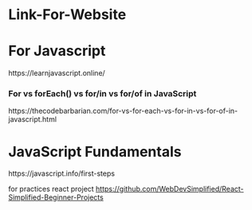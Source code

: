 # Link-For-Website

<h1>For Javascript</h1>
https://learnjavascript.online/

<h3>For vs forEach() vs for/in vs for/of in JavaScript</h3>
https://thecodebarbarian.com/for-vs-for-each-vs-for-in-vs-for-of-in-javascript.html

<h1>JavaScript Fundamentals</h1>
https://javascript.info/first-steps

for practices react project 
https://github.com/WebDevSimplified/React-Simplified-Beginner-Projects
